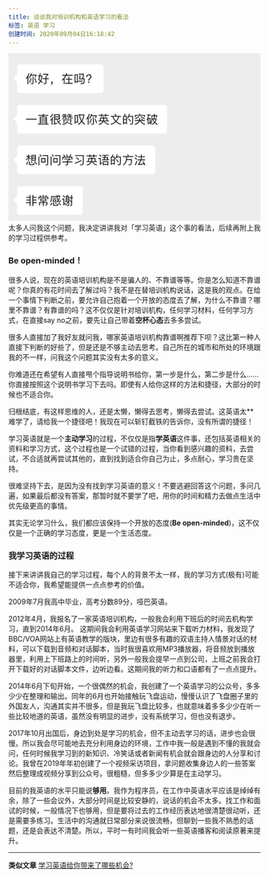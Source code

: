 ```yaml
---
title: 谈谈我对培训机构和英语学习的看法
标签: 英语 学习
创建时间: 2020年09月04日16:18:42
---
```


![学习一门语言有何方法](/_image/2020-09-04-18-12-09.png)
太多人问我这个问题，我决定讲讲我对「学习英语」这个事的看法，后续再附上我的学习过程供参考。

### Be open-minded！
很多人说，现在的英语培训机构是不是骗人的、不靠谱等等。你是怎么知道不靠谱呢？你真的有花时间去了解过吗？我不是在替培训机构说话，这是我的观点。在给一个事情下判断之前，要允许自己抱着一个开放的态度去了解，为什么不靠谱？哪里不靠谱？有靠谱的吗？这不仅仅是针对培训机构，任何学习材料，任何学习方式，在直接say no之前，要先让自己带着**空杯心态**去多多尝试。

很多人直接加了我好友就问我，哪家英语培训机构靠谱啊推荐下呗？这比第一种人直接下判断的好些了，但是还是不够主动去思考。自己所在的城市和所处的环境跟我的不一样，问我这个问题其实没有太多的意义。

你难道还在希望有人直接甩个指导说明书给你，第一步是什么，第二步是什么......你直接按照这个说明书学习下去吗。即使有人给你这样的方法和捷径，大部分的时候也不适合你。

归根结底，有这样思维的人，还是太懒，懒得去思考，懒得去尝试。这英语太**难学了，请给我一个捷径吧！我现在可以斩钉截铁的告诉你，没有所谓的捷径！

学习英语就是一个**主动学习**的过程，不仅仅是指**学英语**这件事，还包括英语相关的资料和学习方式，这个过程也是一个试错的过程，当你看到感兴趣的资料，去尝试，不合适就再尝试其他的，直到找到适合你自己为止，多点耐心，学习贵在坚持。

很难坚持下去，是因为没有找到学习英语的意义！不要逃避回答这个问题，多问几遍，如果最后都没有答案，那暂时就不要学了吧，用你的时间和精力去做点生活中优先级更高的事情。

其实无论学习什么，我们都应该保持一个开放的态度(**Be open-minded**)，这不仅仅是一个正确的学习态度，更是一个生活态度。

### 我学习英语的过程
接下来讲讲我自己的学习过程，每个人的背景不太一样，我的学习方式(极有)可能不适合你，我希望能提供一点点参考的价值。

2009年7月我高中毕业，高考分数89分，哑巴英语。

2012年4月，我报名了一家英语培训机构，一般我会利用下班后的时间去机构学习，直到2014年6月。
这期间我会利用英语学习网站来下载听力材料，我发现了BBC/VOA网站上有英语教学的版块，里边有很多有趣的双语主持人情景对话的材料，可以下载到音频和对话脚本，当时我很喜欢用MP3播放器，将音频放到播放器里，利用上下班路上的时间听，另外一般我会提早一点到公司，上班之前我会打开下载好的对话脚本文件，边听边看。这期间我的听力和口语都有了一点点提升。

2014年6月下旬开始，一个很偶然的机会，我创建了一个英语学习的公众号，多多少少在整理和输出。同年的6月也开始接触玩飞盘运动，慢慢认识了飞盘圈子里的外国友人，沟通其实并不很多，但是我玩飞盘比较多，也就意味着多多少少在听一些比较地道的英语，虽然没有明显的进步，没有系统学习，但也没有退步。

2017年10月出国后，身边到处是学习的机会，但不主动去学习的话，进步也会很慢。所以我会尽可能地去充分利用身边的环境，工作中我一般是遇到不懂的我就会问，任何时候我学习到的新知识、冷笑话或者新闻有机会就会跟身边的人分享和讨论。我曾在2019年年初创建了一个视频采访项目，拿问题收集身边人的一些答案然后整理成视频分享到公众号。很粗糙，但多多少少算是在主动学习。

目前的我英语的水平只能说**够用**。我作为程序员，在工作中英语水平应该是绰绰有余，除了一些会议外，大部分时间是比较安静的，说话的机会不太多。找工作和面试的时候，一般情况下也够用，但是要将过去的工作经历表达地很清楚很动听，还是需要多练习。生活中的沟通就日常部分来说很流畅，但聊到一些我不熟悉的话题，还是会表达不清楚。所以，平时一有时间我会听一些英语播客和阅读原著来提升。 
 
- - - - - 
**类似文章**
[学习英语给你带来了哪些机会?](https://mp.weixin.qq.com/s/PSOa-Xou4wGMxItJ5D7HfA)